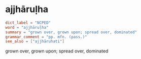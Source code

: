 # ajjhāruḷha

``` toml
dict_label = "NCPED"
word = "ajjhāruḷha"
summary = "grown over, grown upon; spread over, dominated"
grammar_comment = "pp. mfn. (pass.)"
see_also = ["ajjhāruhati"]
```

grown over, grown upon; spread over, dominated

